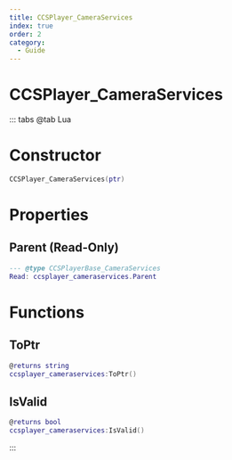 ```yaml
---
title: CCSPlayer_CameraServices
index: true
order: 2
category:
  - Guide
---
```


# CCSPlayer_CameraServices

::: tabs
@tab Lua
# Constructor
```lua
CCSPlayer_CameraServices(ptr)
```
# Properties
## Parent (Read-Only)
```lua
--- @type CCSPlayerBase_CameraServices
Read: ccsplayer_cameraservices.Parent
```
# Functions
## ToPtr
```lua
@returns string
ccsplayer_cameraservices:ToPtr()
```
## IsValid
```lua
@returns bool
ccsplayer_cameraservices:IsValid()
```

:::